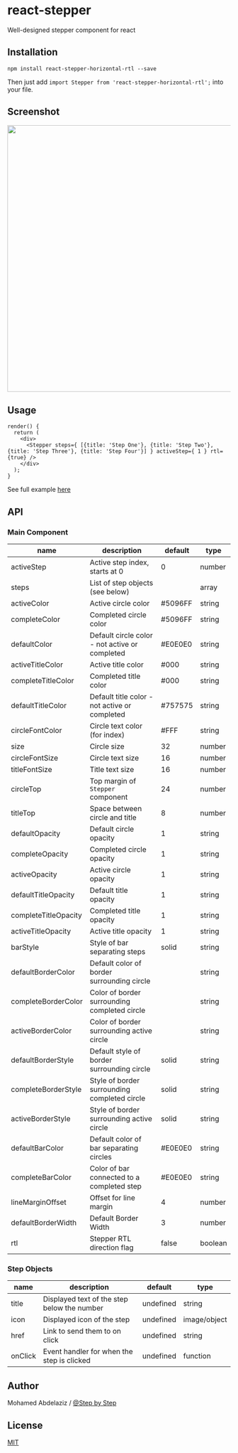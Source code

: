 # react-stepper
Well-designed stepper component for react

## Installation
```
npm install react-stepper-horizontal-rtl --save
```
Then just add `import Stepper from 'react-stepper-horizontal-rtl';` into your file.

## Screenshot
<img src="https://raw.githubusercontent.com/stepbystepsoftware/react-stepper/master/example/example.png" width="600" />

## Usage
```
render() {
  return (
    <div>
      <Stepper steps={ [{title: 'Step One'}, {title: 'Step Two'}, {title: 'Step Three'}, {title: 'Step Four'}] } activeStep={ 1 } rtl={true} />
    </div>
  );
}
```
See full example [here](https://github.com/stepbystepsoftware/react-stepper/blob/master/example/example.js)

## API

### Main Component

| name     | description    | default    | type     |
|----------|----------------|--------------|--------|
|activeStep|Active step index, starts at 0|0|number|
|steps|List of step objects (see below)||array|
|activeColor|Active circle color|#5096FF|string|
|completeColor|Completed circle color|#5096FF|string|
|defaultColor|Default circle color - not active or completed|#E0E0E0|string|
|activeTitleColor|Active title color|#000|string|
|completeTitleColor|Completed title color|#000|string|
|defaultTitleColor|Default title color - not active or completed|#757575|string|
|circleFontColor|Circle text color (for index)|#FFF|string|
|size|Circle size|32|number|
|circleFontSize|Circle text size|16|number|
|titleFontSize|Title text size|16|number|
|circleTop|Top margin of `Stepper` component|24|number|
|titleTop|Space between circle and title|8|number|
|defaultOpacity|Default circle opacity|1|string|
|completeOpacity|Completed circle opacity|1|string|
|activeOpacity|Active circle opacity|1|string|
|defaultTitleOpacity|Default title opacity|1|string|
|completeTitleOpacity|Completed title opacity|1|string|
|activeTitleOpacity|Active title opacity|1|string|
|barStyle|Style of bar separating steps|solid|string|
|defaultBorderColor|Default color of border surrounding circle||string|
|completeBorderColor|Color of border surrounding completed circle||string|
|activeBorderColor|Color of border surrounding active circle||string|
|defaultBorderStyle|Default style of border surrounding circle|solid|string|
|completeBorderStyle|Style of border surrounding completed circle|solid|string|
|activeBorderStyle|Style of border surrounding active circle|solid|string|
|defaultBarColor|Default color of bar separating circles|#E0E0E0|string|
|completeBarColor|Color of bar connected to a completed step|#E0E0E0|string|
|lineMarginOffset|Offset for line margin|4|number|
|defaultBorderWidth|Default Border Width|3|number|
|rtl|Stepper RTL direction flag|false|boolean|

### Step Objects
| name     | description    | default    | type   |
|----------|----------------|------------|--------|
|title|Displayed text of the step below the number|undefined|string|
|icon|Displayed icon of the step|undefined|image/object|
|href|Link to send them to on click|undefined|string|
|onClick|Event handler for when the step is clicked|undefined|function|


## Author

Mohamed Abdelaziz / [@Step by Step](https://stepbystepsoftware.com/)

## License

[MIT](./LICENSE)
